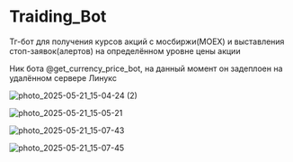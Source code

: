 # Traiding_Bot

Тг-бот для получения курсов акций с мосбиржи(MOEX) и выставления стоп-заявок(алертов) на определённом уровне цены акции

Ник бота @get_currency_price_bot, на данный момент он задеплоен на удалённом сервере Линукс

![photo_2025-05-21_15-04-24 (2)](https://github.com/user-attachments/assets/38d0d785-b82f-4c2e-8151-ee7ebc6b3029)

![photo_2025-05-21_15-05-21](https://github.com/user-attachments/assets/7b04572e-1277-4c95-bf0d-be19b405e98d)

![photo_2025-05-21_15-07-43](https://github.com/user-attachments/assets/91d8c3c5-a687-414f-ab7f-60e2d37d3a7f)

![photo_2025-05-21_15-07-45](https://github.com/user-attachments/assets/59fcafbe-aa3b-4a1f-aba6-22ecf83a095c)
